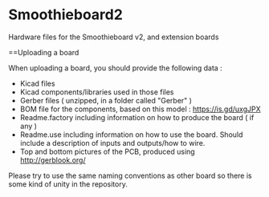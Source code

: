 # Smoothieboard2
Hardware files for the Smoothieboard v2, and extension boards

==Uploading a board

When uploading a board, you should provide the following data :
* Kicad files
* Kicad components/libraries used in those files
* Gerber files ( unzipped, in a folder called "Gerber" )
* BOM file for the components, based on this model : https://is.gd/uxgJPX
* Readme.factory including information on how to produce the board ( if any )
* Readme.use including information on how to use the board. Should include a description of inputs and outputs/how to wire.
* Top and bottom pictures of the PCB, produced using http://gerblook.org/

Please try to use the same naming conventions as other board so there is some kind of unity in the repository.
